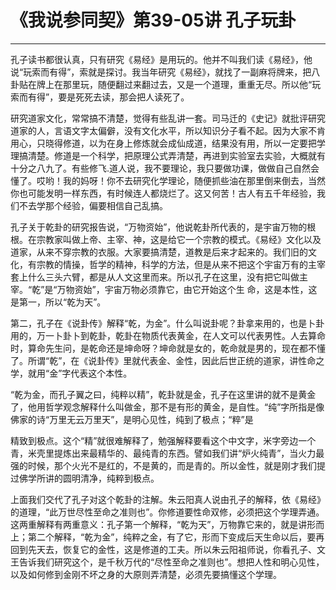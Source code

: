# 《我说参同契》第39-05讲 孔子玩卦

------

孔子读书都很认真，只有研究《易经》是用玩的。他并不叫我们读《易经》，他说“玩索而有得”，索就是探讨。我当年研究《易经》，就找了一副麻将牌来，把八卦贴在牌上在那里玩，随便翻过来翻过去，又是一个道理，重重无尽。所以他“玩索而有得”，要是死死去读，那会把人读死了。

研究道家文化，常常搞不清楚，觉得有些乱讲一套。司马迁的《史记》就批评研究道家的人，言语文字太偏僻，没有文化水平，所以知识分子看不起。因为大家不肯用心，只晓得修道，以为在身上修炼就会成仙成道，结果没有用，所以一定要把学理搞清楚。修道是一个科学，把原理公式弄清楚，再进到实验室去实验，大概就有十分之八九了。有些修飞.道人说，我不要理论，我只要做功课，做做自己自然会懂了。哎哟！我的妈呀！你不去研究化学理论，随便抓些油在那里倒来倒去，当然你也可能发明一样东西，有时候连人都烧烂了。这又何苦！古人有五千年经验，我们不去学那个经验，偏要相信自己乱搞。

孔子关于乾卦的研究报告说，“万物资始”，他说乾卦所代表的，是宇宙万物的根根。在宗教家叫做上帝、主宰、神，这是给它一个宗教的模式。《易经》文化以及道家，从来不穿宗教的衣服。大家要搞清楚，道教是后来才起来的。我们旧的文化，有宗教的情操，哲学的精神，科学的方法，但是从来不把这个宇宙万有的主宰套上什么三头六臂，都是从人文这里而来。所以孔子在这里，没有把它叫做主宰。“乾”是“万物资始”，宇宙万物必须靠它，由它开始这个生 命，这是本性，这是第一，所以“乾为天”。

第二，孔子在《说卦传》解释“乾，为金”。什么叫说卦呢？卦拿来用的，也是卜卦用的，万一卜卦卜到乾卦，乾卦在物质代表黄金，在人文可以代表男性。人去算命时，算命先生问，是乾命还是坤命呀？坤命就是女的，乾命就是男的，现在都不懂了。所谓“乾”，在《说卦传》里就代表金、金性，因此后世正统的道家，讲性命之学，就用“金”字代表这个本性。

“乾为金，而孔子翼之曰，纯粹以精”，乾卦就是金，孔子在这里讲的就不是黄金了，他用哲学观念解释什么叫做金，那不是有形的黄金，是自性。“纯”字所指是像佛家的诗“万里无云万里天”，是明心见性，纯到了极点；“粹”是

精致到极点。这个“精”就很难解释了，勉强解释要看这个中文字，米字旁边一个青，米壳里提炼出来最精华的、最纯青的东西。譬如我们讲“炉火纯青”，当火力最强的时候，那个火光不是红的，不是黄的，而是青的。所以金性，就是刚才我们提过佛学所讲的圆明清净，纯粹到极点。

上面我们交代了孔子对这个乾卦的注解。朱云阳真人说由孔子的解释，依《易经》的道理，“此万世尽性至命之准则也”。你修道要性命双修，必须把这个学理弄通。这两重解释有两重意义：孔子第一个解释，“乾为天”，万物靠它来的，就是讲形而上；第二个解释，“乾为金”，纯粹之金，有了它，形而下变成后天生命以后，要再回到先天去，恢复它的金性，这是修道的工夫。所以朱云阳祖师说，你看孔子、文王告诉我们研究这个，是千秋万代的“尽性至命之准则也”。想把人性和明心见性，以及如何修到金刚不坏之身的大原则弄清楚，必须先要搞懂这个学理。